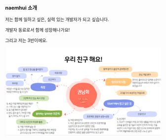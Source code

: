 ### naemhui 소개

저는 함께 일하고 싶은, 실력 있는 개발자가 되고 싶습니다.

개발자 동료로서 함께 성장해나가요!

그리고 저는 3반이에요.

![image](image/image.png)
